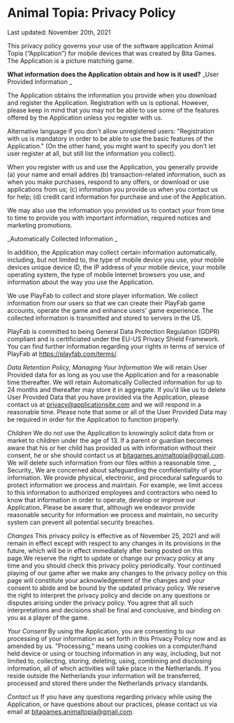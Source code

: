 # Animal Topia: Privacy Policy
Last updated: November 20th, 2021

This privacy policy governs your use of the software application Animal Topia (“Application”) for mobile devices that was created by Bita Games. The Application is a picture matching game.
 
**What information does the Application obtain and how is it used?**
_User Provided Information _

The Application obtains the information you provide when you download and register the Application. Registration with us is optional. However, please keep in mind that you may not be able to use some of the features offered by the Application unless you register with us.

Alternative language if you don't allow unregistered users: "Registration with us is mandatory in order to be able to use the basic features of the Application." (On the other hand, you might want to specify you don't let user register at all, but still list the information you collect).

When you register with us and use the Application, you generally provide (a) your name and email addres (b) transaction-related information, such as when you make purchases, respond to any offers, or download or use applications from us; (c) information you provide us when you contact us for help; (d) credit card information for purchase and use of the Application.

We may also use the information you provided us to contact your from time to time to provide you with important information, required notices and marketing promotions.

_Automatically Collected Information _

In addition, the Application may collect certain information automatically, including, but not limited to, the type of mobile device you use, your mobile devices unique device ID, the IP address of your mobile device, your mobile operating system, the type of mobile Internet browsers you use, and information about the way you use the Application. 

We use PlayFab to collect and store player information. We collect information from our users so that we can create their PlayFab game accounts, operate the game and enhance users' game experience. The collected information is transmitted and stored to servers in the US.

PlayFab is committed to being General Data Protection Regulation (GDPR) compliant and is certificiated under the EU-US Privacy Shield Framework. You can find further information regarding your rights in terms of service of PlayFab at https://playfab.com/terms/.

_Data Retention Policy, Managing Your Information_
We will retain User Provided data for as long as you use the Application and for a reasonable time thereafter. We will retain Automatically Collected information for up to 24 months and thereafter may store it in aggregate. If you’d like us to delete User Provided Data that you have provided via the Application, please contact us at privacy@applicationsite.com and we will respond in a reasonable time. Please note that some or all of the User Provided Data may be required in order for the Application to function properly. 

_Children_
We do not use the Application to knowingly solicit data from or market to children under the age of 13. If a parent or guardian becomes aware that his or her child has provided us with information without their consent, he or she should contact us at bitagames.animaltopia@gmail.com. We will delete such information from our files within a reasonable time.
_
Security_
We are concerned about safeguarding the confidentiality of your information. We provide physical, electronic, and procedural safeguards to protect information we process and maintain. For example, we limit access to this information to authorized employees and contractors who need to know that information in order to operate, develop or improve our Application. Please be aware that, although we endeavor provide reasonable security for information we process and maintain, no security system can prevent all potential security breaches.

_Changes_
This privacy policy is effective as of November 25, 2021 and will remain in effect except with respect to any changes in its provisions in the future, which will be in effect immediately after being posted on this page.We reserve the right to update or change our privacy policy at any time and you should check this privacy policy periodically. Your continued playing of our game after we make any changes to the privacy policy on this page will constitute your acknowledgement of the changes and your consent to abide and be bound by the updated privacy policy. We reserve the right to interpret the privacy policy and decide on any questions or disputes arising under the privacy policy. You agree that all such interpretations and decisions shall be final and conclusive, and binding on you as a player of the game.

_Your Consent_
By using the Application, you are consenting to our processing of your information as set forth in this Privacy Policy now and as amended by us. "Processing,” means using cookies on a computer/hand held device or using or touching information in any way, including, but not limited to, collecting, storing, deleting, using, combining and disclosing information, all of which activities will take place in the Netherlands. If you reside outside the Netherlands your information will be transferred, processed and stored there under the Netherlands privacy standards. 

_Contact us_
If you have any questions regarding privacy while using the Application, or have questions about our practices, please contact us via email at bitagames.animaltopia@gmail.com.
